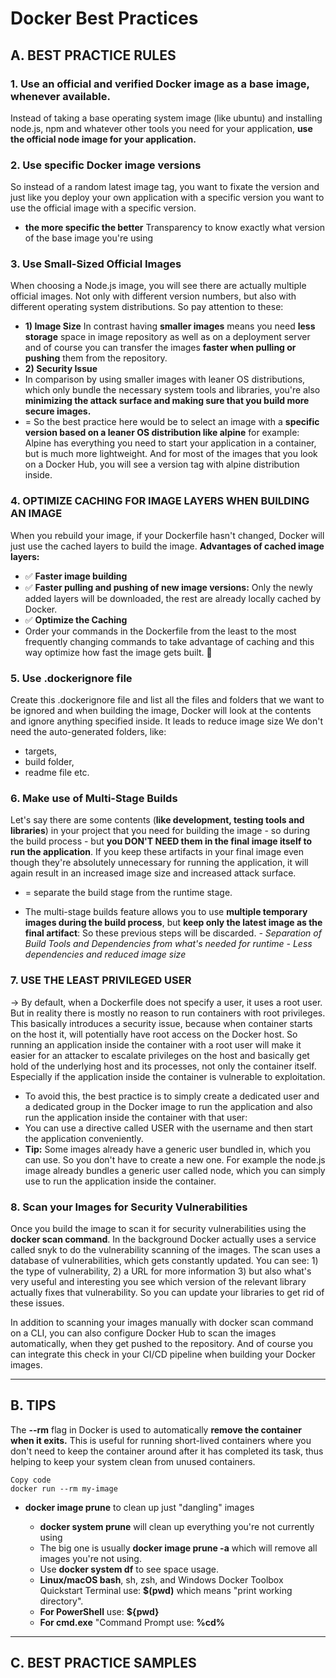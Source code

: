 # Docker Best Practices

## A. BEST PRACTICE RULES
### 1. Use an official and verified Docker image as a base image, whenever available.
Instead of taking a base operating system image (like ubuntu) and installing node.js, npm and whatever other tools you need for your application, **use the official node image for your application.**
### 2. Use specific Docker image versions
So instead of a random latest image tag, you want to fixate the version and just like you deploy your own application with a specific version you want to use the official image with a specific version. 
-  **the more specific the better** Transparency to know exactly what version of the base image you're using

### 3. Use Small-Sized Official Images
When choosing a Node.js image, you will see there are actually multiple official images. Not only with different version numbers, but also with different operating system distributions. So pay attention to these:
-  **1) Image Size**
  In contrast having **smaller images** means you need **less storage** space in image repository as well as on a deployment server and of course you can transfer the images **faster when pulling or pushing** them from the repository.
-  **2) Security Issue**
-  In comparison by using smaller images with leaner OS distributions, which only bundle the necessary system tools and libraries, you're also **minimizing the attack surface and making sure that you build more secure images.**
-  = So the best practice here would be to select an image with a **specific version based on a leaner OS distribution like alpine** for example: Alpine has everything you need to start your application in a container, but is much more lightweight. And for most of the images that you look on a Docker Hub, you will see a version tag with alpine distribution inside.

### 4. OPTIMIZE CACHING FOR IMAGE LAYERS WHEN BUILDING AN IMAGE 
When you rebuild your image, if your Dockerfile hasn't changed, Docker will just use the cached layers to build the image.
**Advantages of cached image layers:**
- ✅ **Faster image building**
- ✅ **Faster pulling and pushing of new image versions:** Only the newly added layers will be downloaded, the rest are already locally cached by Docker.
- ✅ **Optimize the Caching**
- Order your commands in the Dockerfile from the least to the most frequently changing commands to take advantage of caching and this way optimize how fast the image gets built. 🚀

### 5. Use .dockerignore file
Create this .dockerignore file and list all the files and folders that we want to be ignored and when building the image, Docker will look at the contents and ignore anything specified inside. It leads to reduce image size We don't need the auto-generated folders, like: 
- targets,
- build folder,
- readme file etc.

### 6. Make use of Multi-Stage Builds

Let's say there are some contents (**like development, testing tools and libraries**) in your project that you need for building the image - so during the
build process - but **you DON'T NEED them in the final image itself to run the application**. If you keep these artifacts in your final image even though they're absolutely unnecessary for running the application, it will again result in an increased image size and increased attack surface. 
- = separate the build stage from the runtime stage.

- The multi-stage builds feature allows you to use **multiple temporary images during the build process**, but **keep only the latest image as the final artifact**:
So these previous steps will be discarded.
_- Separation of Build Tools and Dependencies from what's needed for runtime_
_- Less dependencies and reduced image size_



### 7. USE THE LEAST PRIVILEGED USER 
-> By default, when a Dockerfile does not specify a user, it uses a root user. But in reality there is mostly no reason to run containers with root privileges. This basically introduces a security issue, because when container starts on the host it, will potentially have root access on the Docker host. So running an application inside the container with a root user will make it easier for an attacker to escalate privileges on the host and basically get hold of the underlying host and its processes, not only the container itself. Especially if the application inside the container is vulnerable to exploitation.

- To avoid this, the best practice is to simply create a dedicated user and a dedicated group in the Docker image to run the application and also run the application inside the container with that user:
- You can use a directive called USER with the username and then start the application conveniently.
- **Tip:** Some images already have a generic user bundled in, which you can use. So you don't have to create a new one. For example the node.js image already bundles a generic user called node, which you can simply use to run the application inside the container. 

### 8. Scan your Images for Security Vulnerabilities
Once you build the image to scan it for security vulnerabilities using the **docker scan command**. In the background Docker actually uses a service called snyk to do the vulnerability scanning of the images. The scan uses a database of vulnerabilities, which gets constantly updated. You can see:
    1) the type of vulnerability,
    2) a URL for more information
    3) but also what's very useful and interesting you see which version of the relevant library actually fixes that vulnerability. So you can update your libraries to get rid of these issues.
       
In addition to scanning your images manually with docker scan command on a CLI, you can also configure Docker Hub to scan the images automatically, when they get pushed to the repository. And of course you can integrate this check in your CI/CD pipeline when building your Docker images.


****************************************************************************************

## B. TIPS


The **--rm** flag in Docker is used to automatically **remove the container when it exits.** This is useful for running short-lived containers where you don't need to keep the container around after it has completed its task, thus helping to keep your system clean from unused containers.

```
Copy code
docker run --rm my-image
```
- **docker image prune** to clean up just "dangling" images

  - **docker system prune** will clean up everything you're not currently using
  - The big one is usually **docker image prune -a** which will remove all images you're not using.
  - Use **docker system df** to see space usage.
  - **Linux/macOS bash**, sh, zsh, and Windows Docker Toolbox Quickstart Terminal use: **$(pwd)** which means "print working directory".
  - **For PowerShell** use: **${pwd}**
  - **For cmd.exe** "Command Prompt use: **%cd%**

****************************************************************************************

## C. BEST PRACTICE SAMPLES






